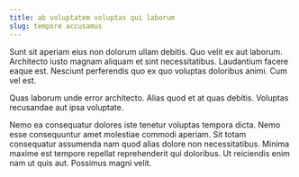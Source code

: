 ```yaml
---
title: ab voluptatem voluptas qui laborum
slug: tempore accusamus
---
```


Sunt sit aperiam eius non dolorum ullam debitis. Quo velit ex aut laborum. Architecto iusto magnam aliquam et sint necessitatibus. Laudantium facere eaque est. Nesciunt perferendis quo ex quo voluptas doloribus animi. Cum vel est.

Quas laborum unde error architecto. Alias quod et at quas debitis. Voluptas recusandae aut ipsa voluptate.

Nemo ea consequatur dolores iste tenetur voluptas tempora dicta. Nemo esse consequuntur amet molestiae commodi aperiam. Sit totam consequatur assumenda nam quod alias dolore non necessitatibus. Minima maxime est tempore repellat reprehenderit qui doloribus. Ut reiciendis enim nam ut quis aut. Possimus magni velit.
